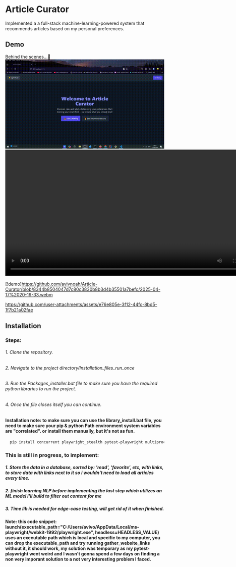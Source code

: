 # Article Curator



Implemented a a full-stack machine-learning-powered system that recommends articles based on my personal preferences.

## Demo

Behind the  scenes...🤔
![Demo](demo.gif)
<video width="800" controls>
  <source src="https://github.com/avivnoah/Article-Curator/raw/8344b8504047d7c80c3830b8b3d4b35501a7befc/output.webm" type="video/webm">
  Your browser does not support the video tag.
</video>

[!demo]https://github.com/avivnoah/Article-Curator/blob/8344b8504047d7c80c3830b8b3d4b35501a7befc/2025-04-17%2020-19-33.webm

https://github.com/user-attachments/assets/e76e805e-3f12-44fc-8bd5-1f7b21a02fae


## Installation

### Steps:
###### 1. Clone the repository.
###### 2. Navigate to the project directory/Installation_files_run_once
###### 3. Run the Packages_installer.bat file to make sure you have the required python libraries to run the project.
###### 4. Once the file closes itself you can continue.
#### Installation note: to make sure you can use the library_install.bat file, you need to make sure your pip & python Path environment system variables are "correlated". or install them manually, but it's not as fun.

```bash
  pip install concurrent playwright_stealth pytest-playwright multiprocessing time sys
```


### This is still in progress, to implement: 
##### 1. Store the data in a database, sorted by: 'read', 'favorite', etc, with links, to store data with links next to it so i wouldn't need to load all articles every time.
##### 2. finish learning NLP before implementing the last step which utilizes an ML model i'll build to filter out content for me
##### 3. Time lib is needed for edge-case testing, will get rid of it when finished.
#### Note: this code snippet: launch(executable_path="C:/Users/avivo/AppData/Local/ms-playwright/webkit-1992/playwright.exe", headless=HEADLESS_VALUE) uses an executable path which is local and specific to my computer, you can drop the executable_path and try running gather_website_links without it, it should work, my solution was temporary as my pytest-playwright went weird and I wasn't gonna spend a few days on finding a non very imporant solution to a not very interesting problem I faced.

